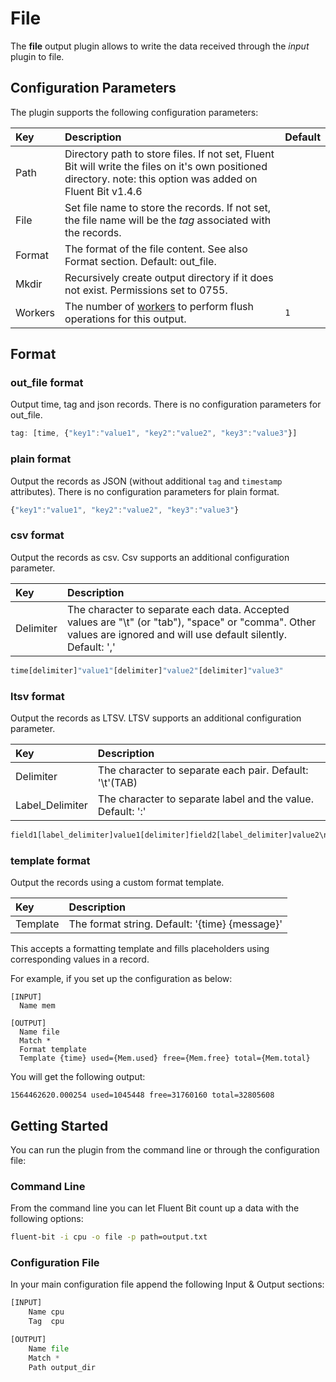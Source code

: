 # File

The **file** output plugin allows to write the data received through the _input_ plugin to file.

## Configuration Parameters

The plugin supports the following configuration parameters:

| Key | Description | Default |
| :--- | :--- | :--- |
| Path | Directory path to store files. If not set, Fluent Bit will write the files on it's own positioned directory. note: this option was added on Fluent Bit v1.4.6 |
| File | Set file name to store the records. If not set, the file name will be the _tag_ associated with the records. |
| Format | The format of the file content. See also Format section. Default: out\_file. |
| Mkdir | Recursively create output directory if it does not exist. Permissions set to 0755. |
| Workers | The number of [workers](../../administration/multithreading.md#outputs) to perform flush operations for this output. | `1` |

## Format

### out\_file format

Output time, tag and json records. There is no configuration parameters for out\_file.

```javascript
tag: [time, {"key1":"value1", "key2":"value2", "key3":"value3"}]
```

### plain format

Output the records as JSON \(without additional `tag` and `timestamp` attributes\). There is no configuration parameters for plain format.

```javascript
{"key1":"value1", "key2":"value2", "key3":"value3"}
```

### csv format

Output the records as csv. Csv supports an additional configuration parameter.

| Key | Description |
| :--- | :--- |
| Delimiter | The character to separate each data. Accepted values are "\t" (or "tab"), "space" or "comma". Other values are ignored and will use default silently. Default: ',' |

```python
time[delimiter]"value1"[delimiter]"value2"[delimiter]"value3"
```

### ltsv format

Output the records as LTSV. LTSV supports an additional configuration parameter.

| Key | Description |
| :--- | :--- |
| Delimiter | The character to separate each pair. Default: '\t'\(TAB\) |
| Label\_Delimiter | The character to separate label and the value. Default: ':' |

```python
field1[label_delimiter]value1[delimiter]field2[label_delimiter]value2\n
```

### template format

Output the records using a custom format template.

| Key | Description |
| :--- | :--- |
| Template | The format string. Default: '{time} {message}' |

This accepts a formatting template and fills placeholders using corresponding values in a record.

For example, if you set up the configuration as below:

```text
[INPUT]
  Name mem

[OUTPUT]
  Name file
  Match *
  Format template
  Template {time} used={Mem.used} free={Mem.free} total={Mem.total}
```

You will get the following output:

```text
1564462620.000254 used=1045448 free=31760160 total=32805608
```

## Getting Started

You can run the plugin from the command line or through the configuration file:

### Command Line

From the command line you can let Fluent Bit count up a data with the following options:

```bash
fluent-bit -i cpu -o file -p path=output.txt
```

### Configuration File

In your main configuration file append the following Input & Output sections:

```python
[INPUT]
    Name cpu
    Tag  cpu

[OUTPUT]
    Name file
    Match *
    Path output_dir
```
